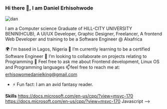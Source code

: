 ### Hi there 👋, I am **Daniel Erhisohwode**
![dan](https://user-images.githubusercontent.com/66309753/196048570-95661ed5-443a-45b6-b564-75eba17896ee.jpg)

I am a Computer science Graduate of HILL-CITY UNIVERSITY BENIN(HCUB), A UI/UX Developer, Graphic Designer, Freelancer, A frontend Web Developer and training to be a Software Engineer @ Alxafrica 



🌍  I'm based in Lagos, Nigeria 🌱 I’m currently learning to be a certified Software Engineer 👯 I’m looking to collaborate on projects relating to Programming 💬 Feel free to ask me about Frontend development, Linux OS and Programming languages 📫feel free to reach me at: erhisowomedanielking@gmail.com
- ⚡ Fun fact: I am an avid fantasy reader.

**Skills**
https://docs.microsoft.com/en-us/cpp/?view=msvc-170
https://docs.microsoft.com/en-us/cpp/?view=msvc-170
Javascript
-->

